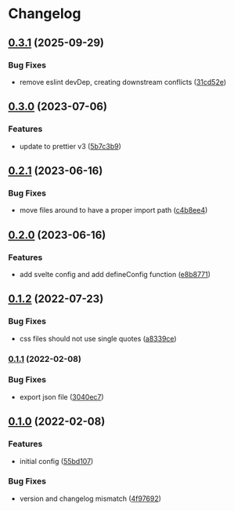 # Changelog

## [0.3.1](https://github.com/V-ed/prettier-config/compare/prettier-config-v0.3.0...prettier-config-v0.3.1) (2025-09-29)


### Bug Fixes

* remove eslint devDep, creating downstream conflicts ([31cd52e](https://github.com/V-ed/prettier-config/commit/31cd52eb2b0ba78fe0137427f437ba331df9c47c))

## [0.3.0](https://github.com/V-ed/prettier-config/compare/prettier-config-v0.2.1...prettier-config-v0.3.0) (2023-07-06)


### Features

* update to prettier v3 ([5b7c3b9](https://github.com/V-ed/prettier-config/commit/5b7c3b9baf57e473205ce9d443580408e1225ef2))

## [0.2.1](https://github.com/V-ed/prettier-config/compare/prettier-config-v0.2.0...prettier-config-v0.2.1) (2023-06-16)


### Bug Fixes

* move files around to have a proper import path ([c4b8ee4](https://github.com/V-ed/prettier-config/commit/c4b8ee4725b7ebd7f584ac71fc6ad6f3e6ec4789))

## [0.2.0](https://github.com/V-ed/prettier-config/compare/prettier-config-v0.1.2...prettier-config-v0.2.0) (2023-06-16)


### Features

* add svelte config and add defineConfig function ([e8b8771](https://github.com/V-ed/prettier-config/commit/e8b87717a9043947eb8e75ddd8d9309d5497e2ac))

## [0.1.2](https://github.com/V-ed/prettier-config/compare/prettier-config-v0.1.1...prettier-config-v0.1.2) (2022-07-23)


### Bug Fixes

* css files should not use single quotes ([a8339ce](https://github.com/V-ed/prettier-config/commit/a8339ce6b78f269fd76b5bb813b9bfe7f31cf05d))

### [0.1.1](https://github.com/V-ed/prettier-config/compare/prettier-config-v0.1.0...prettier-config-v0.1.1) (2022-02-08)


### Bug Fixes

* export json file ([3040ec7](https://github.com/V-ed/prettier-config/commit/3040ec7455eaab62f7a1a787c8681396ca1519cd))

## [0.1.0](https://github.com/V-ed/prettier-config/compare/prettier-config-v0.0.1...prettier-config-v0.1.0) (2022-02-08)


### Features

* initial config ([55bd107](https://github.com/V-ed/prettier-config/commit/55bd107463a0390c98a5359684953e910d73822a))


### Bug Fixes

* version and changelog mismatch ([4f97692](https://github.com/V-ed/prettier-config/commit/4f976922fc8b66e459d92b9bc540e19e2b9cf59f))
